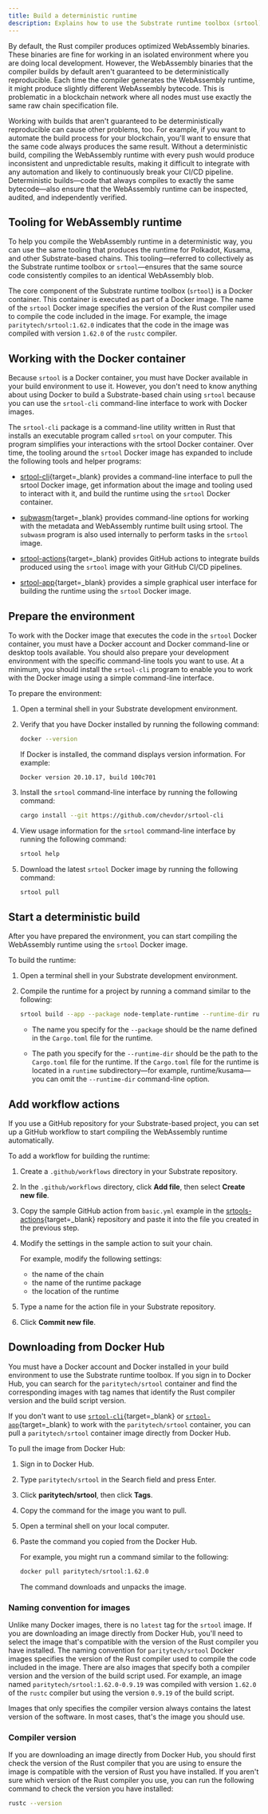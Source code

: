 ```yaml
---
title: Build a deterministic runtime
description: Explains how to use the Substrate runtime toolbox (srtool) and Docker to build the WebAssembly runtime for Polkadot SDK-based chains.
---
```


By default, the Rust compiler produces optimized WebAssembly binaries.
These binaries are fine for working in an isolated environment where you are doing local development.
However, the WebAssembly binaries that the compiler builds by default aren't guaranteed to be deterministically reproducible.
Each time the compiler generates the WebAssembly runtime, it might produce slightly different WebAssembly bytecode.
This is problematic in a blockchain network where all nodes must use exactly the same raw chain specification file.

Working with builds that aren't guaranteed to be deterministically reproducible can cause other problems, too.
For example, if you want to automate the build process for your blockchain, you'll want to ensure that the same code always produces the same result.
Without a deterministic build, compiling the WebAssembly runtime with every push would produce inconsistent and unpredictable results, making it difficult to integrate with any automation and likely to continuously break your CI/CD pipeline.
Deterministic builds—code that always compiles to exactly the same bytecode—also ensure that the WebAssembly runtime can be inspected, audited, and independently verified.

## Tooling for WebAssembly runtime

To help you compile the WebAssembly runtime in a deterministic way, you can use the same tooling that produces the runtime for Polkadot, Kusama, and other Substrate-based chains.
This tooling—referred to collectively as the Substrate runtime toolbox or `srtool`—ensures that the same source code consistently compiles to an identical WebAssembly blob.

The core component of the Substrate runtime toolbox (`srtool`) is a Docker container.
This container is executed as part of a Docker image.
The name of the `srtool` Docker image specifies the version of the Rust compiler used to compile the code included in the image.
For example, the image `paritytech/srtool:1.62.0` indicates that the code in the image was compiled with version `1.62.0` of the `rustc` compiler.

## Working with the Docker container

Because `srtool` is a Docker container, you must have Docker available in your build environment to use it.
However, you don't need to know anything about using Docker to build a Substrate-based chain using `srtool` because you can use the `srtool-cli` command-line interface to work with Docker images.

The `srtool-cli` package is a command-line utility written in Rust that installs an executable program called `srtool` on your computer.
This program simplifies your interactions with the srtool Docker container.
Over time, the tooling around the `srtool` Docker image has expanded to include the following tools and helper programs:

- [srtool-cli](https://github.com/chevdor/srtool-cli){target=\_blank} provides a command-line interface to pull the srtool Docker image, get information about the image and tooling used to interact with it, and build the runtime using the `srtool` Docker container.

- [subwasm](https://github.com/chevdor/subwasm){target=\_blank} provides command-line options for working with the metadata and WebAssembly runtime built using srtool. The `subwasm` program is also used internally to perform tasks in the `srtool` image.

- [srtool-actions](https://github.com/chevdor/srtool-actions){target=\_blank} provides GitHub actions to integrate builds produced using the `srtool` image with your GitHub CI/CD pipelines.
- [srtool-app](https://gitlab.com/chevdor/srtool-app){target=\_blank} provides a simple graphical user interface for building the runtime using the `srtool` Docker image.

## Prepare the environment

To work with the Docker image that executes the code in the `srtool` Docker container, you must have a Docker account and Docker command-line or desktop tools available.
You should also prepare your development environment with the specific command-line tools you want to use.
At a minimum, you should install the `srtool-cli` program to enable you to work with the Docker image using a simple command-line interface.

To prepare the environment:

1. Open a terminal shell in your Substrate development environment.

2. Verify that you have Docker installed by running the following command:

   ```bash
   docker --version
   ```

   If Docker is installed, the command displays version information.
   For example:

   ```text
   Docker version 20.10.17, build 100c701
   ```

3. Install the `srtool` command-line interface by running the following command:

   ```bash
   cargo install --git https://github.com/chevdor/srtool-cli
   ```

4. View usage information for the `srtool` command-line interface by running the following command:

   ```bash
   srtool help
   ```

5. Download the latest `srtool` Docker image by running the following command:

   ```bash
   srtool pull
   ```

## Start a deterministic build

After you have prepared the environment, you can start compiling the WebAssembly runtime using the `srtool` Docker image.

To build the runtime:

1. Open a terminal shell in your Substrate development environment.

2. Compile the runtime for a project by running a command similar to the following:

   ```bash
   srtool build --app --package node-template-runtime --runtime-dir runtime
   ```

   - The name you specify for the `--package` should be the name defined in the `Cargo.toml` file for the runtime.

   - The path you specify for the `--runtime-dir` should be the path to the `Cargo.toml` file for the runtime.
     If the `Cargo.toml` file for the runtime is located in a `runtime` subdirectory—for example, runtime/kusama—you can omit the `--runtime-dir` command-line option.

## Add workflow actions

If you use a GitHub repository for your Substrate-based project, you can set up a GitHub workflow to start compiling the WebAssembly runtime automatically.

To add a workflow for building the runtime:

1. Create a `.github/workflows` directory in your Substrate repository.

1. In the `.github/workflows` directory, click **Add file**, then select **Create new file**.
1. Copy the sample GitHub action from `basic.yml` example in the [srtools-actions](https://github.com/chevdor/srtool-actions){target=\_blank} repository and paste it into the file you created in the previous step.

1. Modify the settings in the sample action to suit your chain.

   For example, modify the following settings:

   - the name of the chain
   - the name of the runtime package
   - the location of the runtime

1. Type a name for the action file in your Substrate repository.

1. Click **Commit new file**.

## Downloading from Docker Hub

You must have a Docker account and Docker installed in your build environment to use the Substrate runtime toolbox.
If you sign in to Docker Hub, you can search for the `paritytech/srtool` container and find the corresponding images with tag names that identify the Rust compiler version and the build script version.

If you don't want to use [`srtool-cli`](/reference/command-line-tools/srtool/#srtool-cli){target=\_blank} or [`srtool-app`](https://gitlab.com/chevdor/srtool-app){target=\_blank} to work with the `paritytech/srtool` container, you can pull a `paritytech/srtool` container image directly from Docker Hub.

To pull the image from Docker Hub:

1. Sign in to Docker Hub.

2. Type `paritytech/srtool` in the Search field and press Enter.

3. Click **paritytech/srtool**, then click **Tags**.

4. Copy the command for the image you want to pull.
5. Open a terminal shell on your local computer.
6. Paste the command you copied from the Docker Hub.

   For example, you might run a command similar to the following:

   ```bash
   docker pull paritytech/srtool:1.62.0
   ```

   The command downloads and unpacks the image.

### Naming convention for images

Unlike many Docker images, there is no `latest` tag for the `srtool` image.
If you are downloading an image directly from Docker Hub, you'll need to select the image that's compatible with the version of the Rust compiler you have installed.
The naming convention for `paritytech/srtool` Docker images specifies the version of the Rust compiler used to compile the code included in the image.
There are also images that specify both a compiler version and the version of the build script used.
For example, an image named `paritytech/srtool:1.62.0-0.9.19` was compiled with version `1.62.0` of the `rustc` compiler but using the version `0.9.19` of the build script.

Images that only specifies the compiler version always contains the latest version of the software.
In most cases, that's the image you should use.

### Compiler version

If you are downloading an image directly from Docker Hub, you should first check the version of the Rust compiler that you are using to ensure the image is compatible with the version of Rust you have installed.
If you aren't sure which version of the Rust compiler you use, you can run the following command to check the version you have installed:

```bash
rustc --version
```